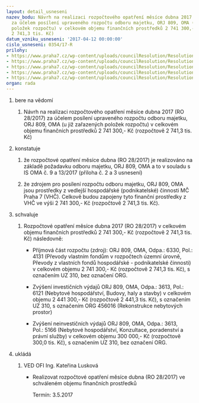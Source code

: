 ```yaml
---
layout: detail_usneseni
nazev_bodu: Návrh na realizaci rozpočtového opatření měsíce dubna 2017 (RO 28/2017)
  za účelem posílení upraveného rozpočtu odboru majetku, ORJ 809, OMA (u již zařazených
  položek rozpočtu) v celkovém objemu finančních prostředků 2 741 300,- Kč (rozpočtově
  2 741,3 tis. Kč)
datum_vzniku_usneseni: '2017-04-12 00:00:00'
cislo_usneseni: 0354/17-R
prilohy:
- https://www.praha7.cz/wp-content/uploads/councilResolution/Resolutions/29259/export/Duvodovazprava~190081.docx
- https://www.praha7.cz/wp-content/uploads/councilResolution/Resolutions/29259/export/IS_OMA_09_2017_Pozadaveknarozpoctoveopatreni~190080.doc
- https://www.praha7.cz/wp-content/uploads/councilResolution/Resolutions/29259/export/IS_OMA_13_2017_Pozadaveknarozpoctoveopatreni~190079.doc
- https://www.praha7.cz/wp-content/uploads/councilResolution/Resolutions/29259/export/PrilohaIS132017OMA~190078.xlsx
- https://www.praha7.cz/wp-content/uploads/councilResolution/Resolutions/29259/export/export~296291.pdf
organ: rada
---
```

<OL class=urzList_view id=urzList>
<LI class=urzClass1><SPAN name="1">bere na vědomí</SPAN> 
<OL class=urzOlClass>
<LI class=urzClass2 style="TEXT-ALIGN: left"><SPAN>
<P>Návrh na realizaci rozpočtového opatření měsíce dubna 2017 (RO 28/2017) za účelem posílení upraveného rozpočtu odboru majetku, ORJ 809, OMA (u již zařazených položek rozpočtu) v celkovém objemu finančních prostředků 2 741 300,- Kč (rozpočtově 2 741,3 tis. Kč)</P></SPAN></LI></OL></LI>
<LI class=urzClass1><SPAN name="6">konstatuje</SPAN> 
<OL class=urzOlClass>
<LI class=urzClass2 style="TEXT-ALIGN: left"><SPAN>
<P>že rozpočtové opatření měsíce dubna (RO 28/2017) je realizováno na základě požadavku odboru majetku, ORJ 809, OMA a to v souladu s IS OMA č. 9 a 13/2017 (příloha č. 2 a 3 usnesení)</P></SPAN></LI>
<LI class=urzClass2 style="TEXT-ALIGN: left"><SPAN>
<P>že zdrojem pro posílení rozpočtu odboru majetku, ORJ 809, OMA jsou prostředky z vedlejší hospodářské (podnikatelské) činnosti MČ Praha 7 (VHČ). Celkově budou zapojeny tyto finanční prostředky z VHČ&nbsp;ve výši 2 741 300,- Kč (rozpočtově 2 741,3 tis. Kč).</P></SPAN></LI></OL></LI>
<LI class=urzClass1><SPAN name="24">schvaluje</SPAN> 
<OL class=urzOlClass>
<LI class=urzClass2 style="TEXT-ALIGN: left"><SPAN>
<P>Rozpočtové opatření měsíce dubna 2017 (RO 28/2017) v celkovém objemu finančních prostředků 2 741 300,- Kč (rozpočtově 2 741,3 tis. Kč) následovně:</P></SPAN>
<UL class=urzUlClass>
<LI class=urzClass3 style="TEXT-ALIGN: left"><SPAN>
<P>Příjmová část rozpočtu (zdroj): ORJ 809, OMA, Odpa.: 6330, Pol.: 4131 (Převody vlastním fondům v rozpočtech územní úrovně, Převody z vlastních fondů hospodářské - podnikatelské činnosti) v celkovém objemu 2 741 300,- Kč (rozpočtově 2 741,3 tis. Kč), s označením UZ 310, bez označení ORG.</P></SPAN></LI>
<LI class=urzClass3 style="TEXT-ALIGN: left"><SPAN>
<P>Zvýšení investičních výdajů ORJ 809, OMA, Odpa.: 3613, Pol.: 6121 (Nebytové hospodářství, Budovy, haly a stavby) v celkovém objemu 2 441 300,- Kč (rozpočtově 2 441,3 tis. Kč), s označením UZ 310, s označením ORG 456016 (Rekonstrukce nebytových prostor)</P></SPAN></LI>
<LI class=urzClass3 style="TEXT-ALIGN: left"><SPAN>
<P>Zvýšení neinvestičních výdajů ORJ 809, OMA, Odpa.: 3613, Pol.:&nbsp;5166 (Nebytové hospodářství, Konzultace, poradenství a právní služby) v celkovém objemu 300 000,- Kč (rozpočtově 300,0 tis. Kč), s označením UZ 310, bez označení ORG.</P></SPAN></LI></UL></LI></OL></LI>
<LI class=urzClass1 id=urzUkoly><SPAN name="1">ukládá</SPAN>
<OL class=urzOlClass>
<LI class=urzClass2><SPAN>
<P>VED OFI Ing. Kateřina Lusková</P></SPAN>
<UL class=urzUlClass>
<LI class=urzClass3><SPAN>
<P>Realizovat rozpočtové opatření měsíce dubna (RO 28/2017) ve schváleném objemu finančních prostředků</P></SPAN><SPAN class=urzUkolTermin>Termín:&nbsp;3.5.2017</SPAN></LI></UL></LI></OL></LI></OL>